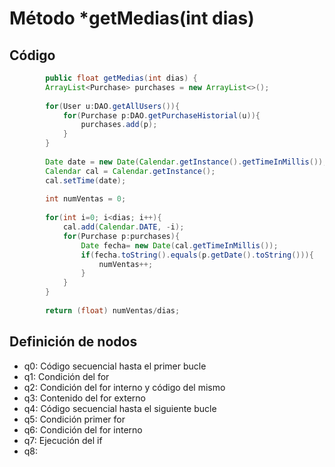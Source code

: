 # Método *getMedias(int dias)
## Código
```java
		public float getMedias(int dias) {
		ArrayList<Purchase> purchases = new ArrayList<>();
		
		for(User u:DAO.getAllUsers()){
			for(Purchase p:DAO.getPurchaseHistorial(u)){
				purchases.add(p);
			}
		}
		
		Date date = new Date(Calendar.getInstance().getTimeInMillis());
	    Calendar cal = Calendar.getInstance();
	    cal.setTime(date);
	    
	    int numVentas = 0;
	    
	    for(int i=0; i<dias; i++){
	    	cal.add(Calendar.DATE, -i);
	    	for(Purchase p:purchases){
	    		Date fecha= new Date(cal.getTimeInMillis());
	    		if(fecha.toString().equals(p.getDate().toString())){
	    			numVentas++;
	    		}
	    	}
	    }
	    	    
	    return (float) numVentas/dias;

```

## Definición de nodos
* q0: Código secuencial hasta el primer bucle
* q1: Condición del for
* q2: Condición del for interno y código del mismo
* q3: Contenido del for externo
* q4: Código secuencial hasta el siguiente bucle
* q5: Condición primer for 
* q6: Condición del for interno
* q7: Ejecución del if
* q8: 





